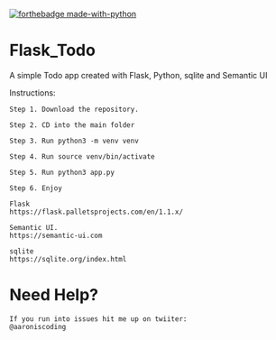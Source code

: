 
[![forthebadge made-with-python](http://ForTheBadge.com/images/badges/made-with-python.svg)](https://www.python.org/)
# Flask_Todo
A simple Todo app created with Flask, Python, sqlite and Semantic UI

Instructions:

```
Step 1. Download the repository.

Step 2. CD into the main folder

Step 3. Run python3 -m venv venv  

Step 4. Run source venv/bin/activate

Step 5. Run python3 app.py

Step 6. Enjoy
```

```
Flask
https://flask.palletsprojects.com/en/1.1.x/

Semantic UI. 
https://semantic-ui.com

sqlite
https://sqlite.org/index.html
```
# Need Help?
```
If you run into issues hit me up on twiiter: 
@aaroniscoding
```
